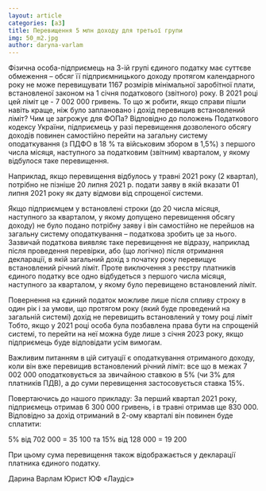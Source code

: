 ```yaml
---
layout: article
categories: [a3]
title: Перевищення 5 млн доходу для третьої групи 
img: 50_m2.jpg
author: daryna-varlam
---
```


Фізична особа-підприємець на 3-ій групі єдиного податку має суттєве обмеження – обсяг її підприємницького доходу протягом календарного року не може перевищувати 1167 розмірів мінімальної заробітної плати, встановленої законом на 1 січня податкового (звітного) року. В 2021 році цей ліміт це - 7 002 000 гривень. 
То що ж робити, якщо справи пішли навіть краще, ніж було заплановано і дохід перевищив встановлений ліміт? Чим це загрожує для ФОПа?
Відповідно до положень Податкового кодексу України, підприємець у разі перевищення дозволеного обсягу доходів повинен самостійно перейти 
на загальну систему оподаткування (з ПДФО в 18 % та військовим збором в 1,5%) з першого числа місяця, наступного за податковим (звітним) 
кварталом, у якому відбулося таке перевищення. 

Наприклад, якщо перевищення відбулось у травні 2021 року (2 квартал), потрібно не пізніше 20 липня 2021 р. подати заяву в якій вказати 01 липня 2021 року як дату відмови від спрощеної системи. 

Якщо підприємцем у встановлені строки (до 20 числа місяця, наступного за кварталом, у якому допущено перевищення обсягу доходу) не було подано потрібну заяву і він самостійно не перейшов на загальну систему оподаткування – податкова зробить це за нього.
Зазвичай податкова виявляє таке перевищення не відразу, наприклад після проведення перевірки, або (що логічно) після отримання декларації, в якій загальний дохід з початку року перевищує встановлений річний ліміт. Проте виключення з реєстру платників єдиного податку все одно відбудеться з першого числа місяця, наступного за кварталом, у якому було перевищено встановлений ліміт.

Повернення на єдиний податок можливе лише після спливу строку в один рік і за умови, що протягом року (який буде проведений на загальній системі) дохід не перевищить встановлений у тому році ліміт
Тобто, якщо у 2021 році особа була позбавлена права бути на спрощеній системі, то перейти на неї можна буде лише з січня 2023 року, якщо
підприємець буде відповідати усім вимогам.  

Важливим питанням в цій ситуації є оподаткування отриманого доходу, коли він вже перевищив встановлений річний ліміт: 
все що в межах 7 002 000 оподатковується за звичайною ставкою в 5% (чи 3% для платників ПДВ), а до суми перевищення застосовується ставка 15%.

Повертаючись до нашого прикладу: 
За перший квартал 2021 року, підприємець отримав 6 300 000 гривень, і в травні отримав ще 830 000. Відповідно за дохід отриманий в 2-ому кварталі він повинен буде сплатити:

5% від 702 000 = 35 100 
та 
15% від 128 000 = 19 200


При цьому сума перевищення також відображається у декларації платника єдиного податку. 


Дарина Варлам
Юрист ЮФ «Лаудіс»
